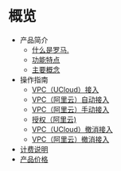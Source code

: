 # 概览


* 产品简介
    * [什么是罗马.](/roma/introduction/concept)
    * [功能特点](/roma/introduction/functions)
    * [主要概念](/roma/introduction/glossary)
* 操作指南
    * [VPC（UCloud）接入](/roma/operation/ucloud_access)
    * [VPC（阿里云）自动接入](/roma/operation/ali_auto_access)
    * [VPC（阿里云）手动接入](/roma/operation/ali_manual_access)
    * [授权（阿里云)](/roma/operation/ali_auth)
    * [VPC（UCloud）撤消接入](/roma/operation/ucloud_cancel_access)
    * [VPC（阿里云）撤消接入](/roma/operation/ali_cancel_access)
* [计费说明](/roma/charge)
* [产品价格](/roma/price)      
    
